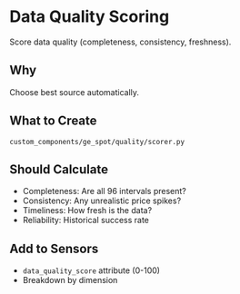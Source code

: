 # Data Quality Scoring

Score data quality (completeness, consistency, freshness).

## Why

Choose best source automatically.

## What to Create

`custom_components/ge_spot/quality/scorer.py`

## Should Calculate

- Completeness: Are all 96 intervals present?
- Consistency: Any unrealistic price spikes?
- Timeliness: How fresh is the data?
- Reliability: Historical success rate

## Add to Sensors

- `data_quality_score` attribute (0-100)
- Breakdown by dimension
